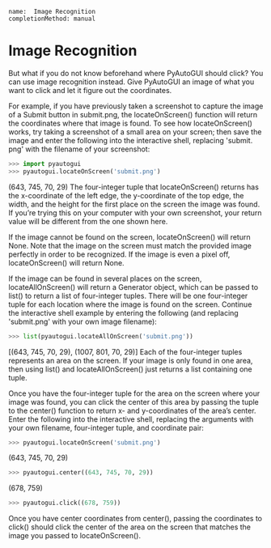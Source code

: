 ```ngMeta
name:  Image Recognition
completionMethod: manual
```
# Image Recognition
But what if you do not know beforehand where PyAutoGUI should click? You can use image recognition instead. Give PyAutoGUI an image of what you want to click and let it figure out the coordinates.

For example, if you have previously taken a screenshot to capture the image of a Submit button in submit.png, the locateOnScreen() function will return the coordinates where that image is found. To see how locateOnScreen() works, try taking a screenshot of a small area on your screen; then save the image and enter the following into the interactive shell, replacing 'submit. png' with the filename of your screenshot:

```python
>>> import pyautogui
>>> pyautogui.locateOnScreen('submit.png')
```
(643, 745, 70, 29)
The four-integer tuple that locateOnScreen() returns has the x-coordinate of the left edge, the y-coordinate of the top edge, the width, and the height for the first place on the screen the image was found. If you’re trying this on your computer with your own screenshot, your return value will be different from the one shown here.

If the image cannot be found on the screen, locateOnScreen() will return None. Note that the image on the screen must match the provided image perfectly in order to be recognized. If the image is even a pixel off, locateOnScreen() will return None.

If the image can be found in several places on the screen, locateAllOnScreen() will return a Generator object, which can be passed to list() to return a list of four-integer tuples. There will be one four-integer tuple for each location where the image is found on the screen. Continue the interactive shell example by entering the following (and replacing 'submit.png' with your own image filename):

```python
>>> list(pyautogui.locateAllOnScreen('submit.png'))
```
[(643, 745, 70, 29), (1007, 801, 70, 29)]
Each of the four-integer tuples represents an area on the screen. If your image is only found in one area, then using list() and locateAllOnScreen() just returns a list containing one tuple.

Once you have the four-integer tuple for the area on the screen where your image was found, you can click the center of this area by passing the tuple to the center() function to return x- and y-coordinates of the area’s center. Enter the following into the interactive shell, replacing the arguments with your own filename, four-integer tuple, and coordinate pair:

```python
>>> pyautogui.locateOnScreen('submit.png')
```
(643, 745, 70, 29)
```python
>>> pyautogui.center((643, 745, 70, 29))
```
(678, 759)
```python
>>> pyautogui.click((678, 759))
```
Once you have center coordinates from center(), passing the coordinates to click() should click the center of the area on the screen that matches the image you passed to locateOnScreen().